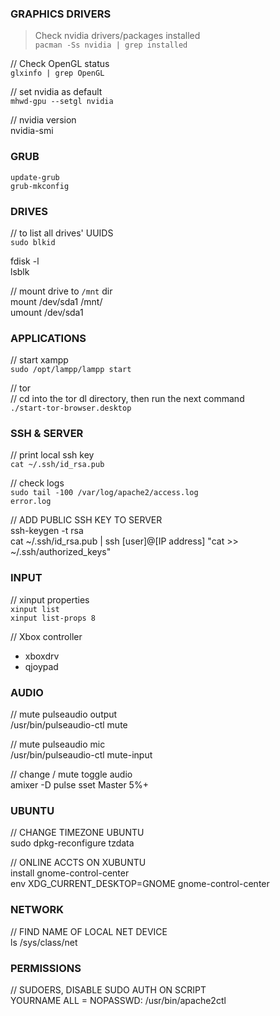 ### GRAPHICS DRIVERS    

> Check nvidia drivers/packages installed   
`pacman -Ss nvidia | grep installed`    

// Check OpenGL status   
`glxinfo | grep OpenGL`      

// set nvidia as default   
`mhwd-gpu --setgl nvidia`   

// nvidia version   
nvidia-smi   

### GRUB    

`update-grub`   
`grub-mkconfig`   

### DRIVES    

// to list all drives' UUIDS   
`sudo blkid`   

fdisk -l   
lsblk   

// mount drive to `/mnt` dir   
mount /dev/sda1 /mnt/   
umount /dev/sda1   

### APPLICATIONS    

// start xampp   
`sudo /opt/lampp/lampp start`   

// tor   
// cd into the tor dl directory, then run the next command   
`./start-tor-browser.desktop`   

### SSH & SERVER    

// print local ssh key   
`cat ~/.ssh/id_rsa.pub`   

// check logs   
`sudo tail -100 /var/log/apache2/access.log`   
`error.log`   

// ADD PUBLIC SSH KEY TO SERVER   
ssh-keygen -t rsa   
cat ~/.ssh/id_rsa.pub | ssh [user]@[IP address] "cat >> ~/.ssh/authorized_keys"   

### INPUT    

// xinput properties   
`xinput list`   
`xinput list-props 8`    

// Xbox controller   
- xboxdrv   
- qjoypad   

### AUDIO    

// mute pulseaudio output   
/usr/bin/pulseaudio-ctl mute      

// mute pulseaudio mic   
/usr/bin/pulseaudio-ctl mute-input   

// change / mute toggle audio   
amixer -D pulse sset Master 5%+   

### UBUNTU    

// CHANGE TIMEZONE UBUNTU   
sudo dpkg-reconfigure tzdata   

// ONLINE ACCTS ON XUBUNTU   
install gnome-control-center   
env XDG_CURRENT_DESKTOP=GNOME gnome-control-center   

### NETWORK    

// FIND NAME OF LOCAL NET DEVICE   
ls /sys/class/net   

### PERMISSIONS    

// SUDOERS, DISABLE SUDO AUTH ON SCRIPT   
YOURNAME ALL = NOPASSWD: /usr/bin/apache2ctl   
